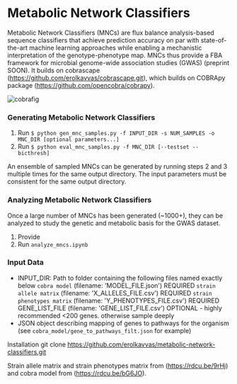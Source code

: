 # Metabolic Network Classifiers

Metabolic Network Classifiers (MNCs) are flux balance analysis-based sequence classifiers that achieve prediction accuracy on par with state-of-the-art machine learning approaches while enabling a mechanistic interpretation of the genotype-phenotype map. MNCs thus provide a FBA framework for microbial genome-wide association studies (GWAS) (preprint SOON). It builds on cobrascape (https://github.com/erolkavvas/cobrascape.git), which builds on COBRApy package (https://github.com/opencobra/cobrapy).

![cobrafig](/metabolic-network-classifiers\_MNC_overview@0.25x.png?raw=true)

### Generating Metabolic Network Classifiers
1. Run `$ python gen_mnc_samples.py -f INPUT_DIR -s NUM_SAMPLES -o MNC_DIR [optional parameters...]`
2. Run `$ python eval_mnc_samples.py -f MNC_DIR [--testset --bicthresh]`

An ensemble of sampled MNCs can be generated by running steps 2 and 3 multiple times for the same output directory. The input parameters must be consistent for the same output directory.

### Analyzing Metabolic Network Classifiers
Once a large number of MNCs has been generated (~1000+), they can be analyzed to study the genetic and metabolic basis for the GWAS dataset.
1. Provide 
2. Run `analyze_mncs.ipynb`

### Input Data
- INPUT_DIR: Path to folder containing the following files named exactly below
    `cobra model`                 (filename: 'MODEL_FILE.json')       REQUIRED
    `strain allele matrix`        (filename: 'X_ALLELES_FILE.csv')    REQUIRED
    `strain phenotypes matrix`    (filename: 'Y_PHENOTYPES_FILE.csv') REQUIRED
    GENE_LIST_FILE              (filename: 'GENE_LIST_FILE.csv')    OPTIONAL - highly recommended <200 genes. otherwise sample deeply
- JSON object describing mapping of genes to pathways for the organism (see `cobra_model/gene_to_pathways_filt.json` for example)

Installation
	git clone https://github.com/erolkavvas/metabolic-network-classifiers.git

Strain allele matrix and strain phenotypes matrix from (https://rdcu.be/9rHj) and cobra model from (https://rdcu.be/bG6JO).
